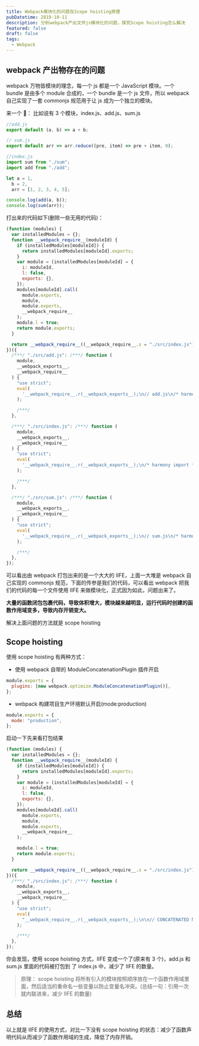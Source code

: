 ```yaml
---
title: Webpack模块化的问题及Scope hoisting原理
pubDatetime: 2019-10-11
description: 分析webpack产出文件js模块化的问题，探究Scope hoisting怎么解决
featured: false
draft: false
tags:
  - Webpack
---
```


## webpack 产出物存在的问题

webpack 万物皆模块的理念，每一个 js 都是一个 JavaScript 模块。一个 bundle 是由多个 module 合成的，一个 bundle 是一个 js 文件，所以 webpack 自己实现了一套 commonjs 规范用于让 js 成为一个独立的模块。

来一个 🌰：
比如说有 3 个模块，index.js、add.js、sum.js

```js
//add.js
export default (a, b) => a + b;
```

```js
// sum.js
export default arr => arr.reduce((pre, item) => pre + item, 0);
```

```js
//index.js
import sum from "./sum";
import add from "./add";

let a = 1,
  b = 2,
  arr = [1, 2, 3, 4, 5];

console.log(add(a, b));
console.log(sum(arr));
```

打出来的代码如下(删除一些无用的代码)：

```js
(function (modules) {
  var installedModules = {};
  function __webpack_require__(moduleId) {
    if (installedModules[moduleId]) {
      return installedModules[moduleId].exports;
    }
    var module = (installedModules[moduleId] = {
      i: moduleId,
      l: false,
      exports: {},
    });
    modules[moduleId].call(
      module.exports,
      module,
      module.exports,
      __webpack_require__
    );
    module.l = true;
    return module.exports;
  }

  return __webpack_require__((__webpack_require__.s = "./src/index.js"));
})({
  /***/ "./src/add.js": /***/ function (
    module,
    __webpack_exports__,
    __webpack_require__
  ) {
    "use strict";
    eval(
      '__webpack_require__.r(__webpack_exports__);\n// add.js\n/* harmony default export */ __webpack_exports__["default"] = ((a, b) => a + b);\n\n\n//# sourceURL=webpack:///./src/add.js?'
    );

    /***/
  },

  /***/ "./src/index.js": /***/ function (
    module,
    __webpack_exports__,
    __webpack_require__
  ) {
    "use strict";
    eval(
      '__webpack_require__.r(__webpack_exports__);\n/* harmony import */ var _sum__WEBPACK_IMPORTED_MODULE_0__ = __webpack_require__(/*! ./sum */ "./src/sum.js");\n/* harmony import */ var _add__WEBPACK_IMPORTED_MODULE_1__ = __webpack_require__(/*! ./add */ "./src/add.js");\n\n\n\nlet a = 1,\n  b = 2,\n  arr = [1, 2, 3, 4, 5]\n\nconsole.log(Object(_add__WEBPACK_IMPORTED_MODULE_1__["default"])(a, b))\nconsole.log(Object(_sum__WEBPACK_IMPORTED_MODULE_0__["default"])(arr))\n\n\n//# sourceURL=webpack:///./src/index.js?'
    );

    /***/
  },

  /***/ "./src/sum.js": /***/ function (
    module,
    __webpack_exports__,
    __webpack_require__
  ) {
    "use strict";
    eval(
      '__webpack_require__.r(__webpack_exports__);\n// sum.js\n/* harmony default export */ __webpack_exports__["default"] = (arr => arr.reduce((pre, item) => pre + item, 0));\n\n\n//# sourceURL=webpack:///./src/sum.js?'
    );

    /***/
  },
});
```

可以看出由 webpack 打包出来的是一个大大的 IIFE，上面一大堆是 webpack 自己实现的 commonjs 规范，下面的传参是我们的代码，可以看出 webpack 把我们的代码的每一个文件使用 IIFE 来做模块化，正式因为如此，问题出来了。

**大量的函数闭包包裹代码，导致体积增大，模块越来越明显，运行代码时创建的函数作用域变多，导致内存开销变大。**

解决上面问题的方法就是 scope hoisting

## Scope hoisting

使用 scope hoisting 有两种方式：

- 使用 webpack 自带的 ModuleConcatenationPlugin 插件开启

```js
module.exports = {
  plugins: [new webpack.optimize.ModuleConcatenationPlugin()],
};
```

- webpack 构建项目生产环境默认开启(mode:production)

```js
module.exports = {
  mode: "production",
};
```

启动一下先来看打包结果

```js
(function (modules) {
  var installedModules = {};
  function __webpack_require__(moduleId) {
    if (installedModules[moduleId]) {
      return installedModules[moduleId].exports;
    }
    var module = (installedModules[moduleId] = {
      i: moduleId,
      l: false,
      exports: {},
    });
    modules[moduleId].call(
      module.exports,
      module,
      module.exports,
      __webpack_require__
    );

    module.l = true;
    return module.exports;
  }

  return __webpack_require__((__webpack_require__.s = "./src/index.js"));
})({
  /***/ "./src/index.js": /***/ function (
    module,
    __webpack_exports__,
    __webpack_require__
  ) {
    "use strict";
    eval(
      "__webpack_require__.r(__webpack_exports__);\n\n// CONCATENATED MODULE: ./src/sum.js\n// sum.js\n/* harmony default export */ var sum = (arr => arr.reduce((pre, item) => pre + item, 0));\n\n// CONCATENATED MODULE: ./src/add.js\n// add.js\n/* harmony default export */ var add = ((a, b) => a + b);\n\n// CONCATENATED MODULE: ./src/index.js\n\n\n\nlet a = 1,\n  b = 2,\n  arr = [1, 2, 3, 4, 5]\n\nconsole.log(add(a, b))\nconsole.log(sum(arr))\n\n\n//# sourceURL=webpack:///./src/index.js_+_2_modules?"
    );

    /***/
  },
});
```

你会发现，使用 scope hoisting 方式，IIFE 变成一个了(原来有 3 个)，add.js 和 sum.js 里面的代码被打包到 了 index.js 中，减少了 IIFE 的数量。

> 原理： scope hoisting 将所有引入的模块按照顺序放在一个函数作用域里面，然后适当的重命名一些变量以防止变量名冲突。(总结一句：引用一次就内联进来，减少 IIFE 的数量)

## 总结

以上就是 IIFE 的使用方式，对比一下没有 scope hoisting 的状态：减少了函数声明代码从而减少了函数作用域的生成，降低了内存开销。

